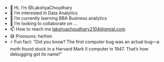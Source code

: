 - 👋 Hi, I’m @LakshyaChoudhary
- 👀 I’m interested in Data Analytics
- 🌱 I’m currently learning BBA Business analytics
- 💞️ I’m looking to collaborate on ...
- 📫 How to reach me lakshyachoudhary2104@gmial.com
- 😄 Pronouns: he/him
- ⚡ Fun fact: "Did you know? The first computer bug was an actual bug—a moth found stuck in a Harvard Mark II computer in 1947. That’s how debugging got its name!"

<!---
LakshyaChoudhary-sudo/LakshyaChoudhary-sudo is a ✨ special ✨ repository because its `README.md` (this file) appears on your GitHub profile.
You can click the Preview link to take a look at your changes.
--->
